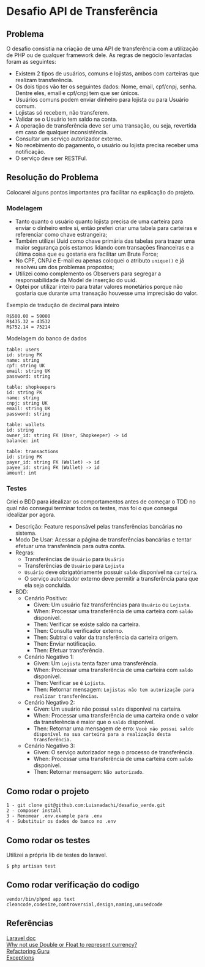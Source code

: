 # Desafio API de Transferência

## Problema

O desafio consistia na criação de uma API de transferência com a utilização de PHP ou de qualquer framework dele. As
regras de negócio levantadas foram as seguintes:

- Existem 2 tipos de usuários, comuns e lojistas, ambos com carteiras que realizam transferência.
- Os dois tipos vão ter os seguintes dados: Nome, email, cpf/cnpj, senha. Dentre eles, email e cpf/cnpj tem que ser únicos.
- Usuários comuns podem enviar dinheiro para lojista ou para Usuário comum.
- Lojistas só recebem, não transferem.
- Validar se o Usuário tem saldo na conta.
- A operação de transferência deve ser uma transação, ou seja, revertida em caso de qualquer inconsistência.
- Consultar um serviço autorizador externo.
- No recebimento do pagamento, o usuário ou lojista precisa receber uma notificação.
- O serviço deve ser RESTFul.

## Resolução do Problema

Colocarei alguns pontos importantes pra facilitar na explicação do projeto.

### Modelagem

* Tanto quanto o usuário quanto lojista precisa de uma carteira para enviar o dinheiro entre si, então preferi criar uma
  tabela para carteiras e referenciar como chave estrangeira;
* Também utilizei Uuid como chave primária das tabelas para
  trazer uma maior segurança pois estamos lidando com transações financeiras e a última coisa que eu gostaria era
  facilitar um Brute Force;
* No CPF, CNPJ e E-mail eu apenas coloquei o atributo `unique()` e já resolveu um dos problemas propostos;
* Utilizei como complemento os Observers para segregar a responsabilidade da Model de inserção do uuid.
* Optei por utilizar inteiro para tratar valores monetários porque não gostaria que durante uma transação houvesse uma imprecisão do valor.

Exemplo de tradução de decimal para inteiro
```
R$500.00 = 50000
R$435.32 = 43532
R$752.14 = 75214
```

Modelagem do banco de dados
```
table: users
id: string PK
name: string
cpf: string UK
email: string UK
password: string

table: shopkeepers
id: string PK
name: string 
cnpj: string UK
email: string UK
password: string

table: wallets
id: string
owner_id: string FK (User, Shopkeeper) -> id
balance: int

table: transactions
id: string PK
payer_id: string FK (Wallet) -> id
payee_id: string FK (Wallet) -> id
amount: int
```
### Testes

Criei o BDD para idealizar os comportamentos antes de começar o TDD no qual não consegui terminar todos os testes, mas foi o que consegui idealizar por agora.

* Descrição: Feature responsável pelas transferências bancárias no sistema.
* Modo De Usar: Acessar a página de transferências bancárias e tentar efetuar uma transferência para outra conta.
* Regras:
    * Transferências de `Usuário` para `Usuário`
    * Transferências de `Usuário` para `Lojista`
    * `Usuário` deve obrigatóriamente possuir `saldo` disponível na `carteira`.
    * O serviço autorizador externo deve permitir a transferência para que ela seja concluída.
* BDD:
    * Cenário Positivo:
        * Given: Um usuário faz transferências para `Usuário` ou `Lojista`.
        * When: Processar uma transferência de uma carteira com `saldo` disponível.
        * Then: Verificar se existe saldo na carteira.
        * Then: Consulta verificador externo.
        * Then: Subtrai o valor da transferência da carteira origem.
        * Then: Enviar notificação.
        * Then: Efetuar transferência.
    * Cenário Negativo 1:
        * Given: Um `Lojista` tenta fazer uma transferência.
        * When: Processar uma transferência de uma carteira com `saldo` disponível.
        * Then: Verificar se é `Lojista`.
        * Then: Retornar mensagem: `Lojistas não tem autorização para realizar transferências`.
    * Cenário Negativo 2:
        * Given: Um usuário não possui `saldo` disponível na carteira.
        * When: Processar uma transferência de uma carteira onde o valor da transferência é maior que o `saldo` disponível.
        * Then: Retornar uma mensagem de erro: `Você não possui saldo disponível na sua carteira para a realização desta transferência.`
    * Cenário Negativo 3:
        * Given: O serviço autorizador nega o processo de transferência.
        * When: Processar uma transferência de uma carteira com `saldo` disponível.
        * Then: Retornar mensagem: `Não autorizado`.

## Como rodar o projeto

```
1 - git clone git@github.com:Luisnadachi/desafio_verde.git
2 - composer install
3 - Renomear .env.example para .env
4 - Substituir os dados do banco no .env
```

## Como rodar os testes

Utilizei a própria lib de testes do laravel.

```
$ php artisan test
```

## Como rodar verificação do codigo

```
vendor/bin/phpmd app text cleancode,codesize,controversial,design,naming,unusedcode
```

## Referências

[Laravel doc](https://laravel.com/docs/9.x)  
[Why not use Double or Float to represent currency?](https://stackoverflow.com/questions/3730019/why-not-use-double-or-float-to-represent-currency)  
[Refactoring Guru](https://refactoring.guru)  
[Exceptions](https://www.rosstuck.com/formatting-exception-messages)

